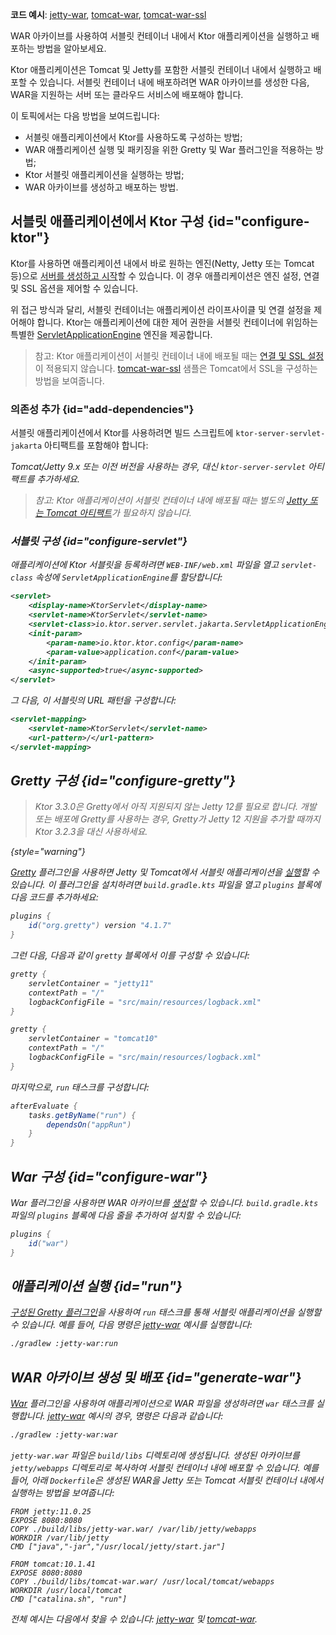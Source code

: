 [//]: # (title: WAR)

<show-structure for="chapter" depth="2"/>

<tldr>
<p>
<b>코드 예시</b>: 
<a href="https://github.com/ktorio/ktor-documentation/tree/%ktor_version%/codeSnippets/snippets/jetty-war">jetty-war</a>, 
<a href="https://github.com/ktorio/ktor-documentation/tree/%ktor_version%/codeSnippets/snippets/tomcat-war">tomcat-war</a>,
<a href="https://github.com/ktorio/ktor-documentation/tree/%ktor_version%/codeSnippets/snippets/tomcat-war-ssl">tomcat-war-ssl</a>
</p>
</tldr>

<link-summary>
WAR 아카이브를 사용하여 서블릿 컨테이너 내에서 Ktor 애플리케이션을 실행하고 배포하는 방법을 알아보세요.
</link-summary>

Ktor 애플리케이션은 Tomcat 및 Jetty를 포함한 서블릿 컨테이너 내에서 실행하고 배포할 수 있습니다. 서블릿 컨테이너 내에 배포하려면 WAR 아카이브를 생성한 다음, WAR을 지원하는 서버 또는 클라우드 서비스에 배포해야 합니다.

이 토픽에서는 다음 방법을 보여드립니다:
*   서블릿 애플리케이션에서 Ktor를 사용하도록 구성하는 방법;
*   WAR 애플리케이션 실행 및 패키징을 위한 Gretty 및 War 플러그인을 적용하는 방법;
*   Ktor 서블릿 애플리케이션을 실행하는 방법;
*   WAR 아카이브를 생성하고 배포하는 방법.

## 서블릿 애플리케이션에서 Ktor 구성 {id="configure-ktor"}

Ktor를 사용하면 애플리케이션 내에서 바로 원하는 엔진(Netty, Jetty 또는 Tomcat 등)으로 [서버를 생성하고 시작](server-create-and-configure.topic)할 수 있습니다. 이 경우 애플리케이션은 엔진 설정, 연결 및 SSL 옵션을 제어할 수 있습니다.

위 접근 방식과 달리, 서블릿 컨테이너는 애플리케이션 라이프사이클 및 연결 설정을 제어해야 합니다. Ktor는 애플리케이션에 대한 제어 권한을 서블릿 컨테이너에 위임하는 특별한 [ServletApplicationEngine](https://api.ktor.io/ktor-server/ktor-server-servlet/io.ktor.server.servlet/-servlet-application-engine/index.html) 엔진을 제공합니다.

> 참고: Ktor 애플리케이션이 서블릿 컨테이너 내에 배포될 때는 [연결 및 SSL 설정](server-configuration-file.topic)이 적용되지 않습니다. 
> [tomcat-war-ssl](https://github.com/ktorio/ktor-documentation/tree/%ktor_version%/codeSnippets/snippets/tomcat-war-ssl) 샘플은 Tomcat에서 SSL을 구성하는 방법을 보여줍니다.

### 의존성 추가 {id="add-dependencies"}

서블릿 애플리케이션에서 Ktor를 사용하려면 빌드 스크립트에 `ktor-server-servlet-jakarta` 아티팩트를 포함해야 합니다:

<var name="artifact_name" value="ktor-server-servlet-jakarta"/>
<Tabs group="languages">
    <TabItem title="Gradle (Kotlin)" group-key="kotlin">
        <code-block lang="Kotlin" code="            implementation(&quot;io.ktor:%artifact_name%:$ktor_version&quot;)"/>
    </TabItem>
    <TabItem title="Gradle (Groovy)" group-key="groovy">
        <code-block lang="Groovy" code="            implementation &quot;io.ktor:%artifact_name%:$ktor_version&quot;"/>
    </TabItem>
    <TabItem title="Maven" group-key="maven">
        <code-block lang="XML" code="            &lt;dependency&gt;&#10;                &lt;groupId&gt;io.ktor&lt;/groupId&gt;&#10;                &lt;artifactId&gt;%artifact_name%-jvm&lt;/artifactId&gt;&#10;                &lt;version&gt;${ktor_version}&lt;/version&gt;&#10;            &lt;/dependency&gt;"/>
    </TabItem>
</Tabs>

Tomcat/Jetty 9.x 또는 이전 버전을 사용하는 경우, 대신 `ktor-server-servlet` 아티팩트를 추가하세요.

> 참고: Ktor 애플리케이션이 서블릿 컨테이너 내에 배포될 때는 별도의 [Jetty 또는 Tomcat 아티팩트](server-engines.md#dependencies)가 필요하지 않습니다.

### 서블릿 구성 {id="configure-servlet"}

애플리케이션에 Ktor 서블릿을 등록하려면 `WEB-INF/web.xml` 파일을 열고 `servlet-class` 속성에 `ServletApplicationEngine`를 할당합니다:

<Tabs>
<TabItem title="Tomcat/Jetty v10.x+">

```xml
<servlet>
    <display-name>KtorServlet</display-name>
    <servlet-name>KtorServlet</servlet-name>
    <servlet-class>io.ktor.server.servlet.jakarta.ServletApplicationEngine</servlet-class>
    <init-param>
        <param-name>io.ktor.ktor.config</param-name>
        <param-value>application.conf</param-value>
    </init-param>
    <async-supported>true</async-supported>
</servlet>
```

</TabItem>
<TabItem title="Tomcat/Jetty v9.x">
<code-block lang="XML" code="&lt;servlet&gt;&#10;    &lt;display-name&gt;KtorServlet&lt;/display-name&gt;&#10;    &lt;servlet-name&gt;KtorServlet&lt;/servlet-name&gt;&#10;    &lt;servlet-class&gt;io.ktor.server.servlet.ServletApplicationEngine&lt;/servlet-class&gt;&#10;    &lt;init-param&gt;&#10;        &lt;param-name&gt;io.ktor.ktor.config&lt;/param-name&gt;&#10;        &lt;param-value&gt;application.conf&lt;/param-value&gt;&#10;    &lt;/init-param&gt;&#10;    &lt;async-supported&gt;true&lt;/async-supported&gt;&#10;&lt;/servlet&gt;"/>
</TabItem>
</Tabs>

그 다음, 이 서블릿의 URL 패턴을 구성합니다:

```xml
<servlet-mapping>
    <servlet-name>KtorServlet</servlet-name>
    <url-pattern>/</url-pattern>
</servlet-mapping>
```

## Gretty 구성 {id="configure-gretty"}

> Ktor 3.3.0은 Gretty에서 아직 지원되지 않는 Jetty 12를 필요로 합니다. 개발 또는 배포에 Gretty를 사용하는 경우, Gretty가 Jetty 12 지원을 추가할 때까지 Ktor 3.2.3을 대신 사용하세요.
>
{style="warning"}

[Gretty](https://plugins.gradle.org/plugin/org.gretty) 플러그인을 사용하면 Jetty 및 Tomcat에서 서블릿 애플리케이션을 [실행](#run)할 수 있습니다. 이 플러그인을 설치하려면 `build.gradle.kts` 파일을 열고 `plugins` 블록에 다음 코드를 추가하세요:

```groovy
plugins {
    id("org.gretty") version "4.1.7"
}
```

그런 다음, 다음과 같이 `gretty` 블록에서 이를 구성할 수 있습니다:

<Tabs>
<TabItem title="Jetty">

```groovy
gretty {
    servletContainer = "jetty11"
    contextPath = "/"
    logbackConfigFile = "src/main/resources/logback.xml"
}
```

</TabItem>
<TabItem title="Tomcat">

```groovy
gretty {
    servletContainer = "tomcat10"
    contextPath = "/"
    logbackConfigFile = "src/main/resources/logback.xml"
}
```

</TabItem>
</Tabs>

마지막으로, `run` 태스크를 구성합니다:

```groovy
afterEvaluate {
    tasks.getByName("run") {
        dependsOn("appRun")
    }
}
```

## War 구성 {id="configure-war"}

War 플러그인을 사용하면 WAR 아카이브를 [생성](#generate-war)할 수 있습니다. `build.gradle.kts` 파일의 `plugins` 블록에 다음 줄을 추가하여 설치할 수 있습니다:

```groovy
plugins {
    id("war")
}
```

## 애플리케이션 실행 {id="run"}

[구성된 Gretty 플러그인](#configure-gretty)을 사용하여 `run` 태스크를 통해 서블릿 애플리케이션을 실행할 수 있습니다. 예를 들어, 다음 명령은 [jetty-war](https://github.com/ktorio/ktor-documentation/tree/%ktor_version%/codeSnippets/snippets/jetty-war) 예시를 실행합니다:

```Bash
./gradlew :jetty-war:run
```

## WAR 아카이브 생성 및 배포 {id="generate-war"}

[War](#configure-war) 플러그인을 사용하여 애플리케이션으로 WAR 파일을 생성하려면 `war` 태스크를 실행합니다. [jetty-war](https://github.com/ktorio/ktor-documentation/tree/%ktor_version%/codeSnippets/snippets/jetty-war) 예시의 경우, 명령은 다음과 같습니다:

```Bash
./gradlew :jetty-war:war
```

`jetty-war.war` 파일은 `build/libs` 디렉토리에 생성됩니다. 생성된 아카이브를 `jetty/webapps` 디렉토리로 복사하여 서블릿 컨테이너 내에 배포할 수 있습니다. 예를 들어, 아래 `Dockerfile`은 생성된 WAR을 Jetty 또는 Tomcat 서블릿 컨테이너 내에서 실행하는 방법을 보여줍니다:

<Tabs>
<TabItem title="Jetty">

```Docker
FROM jetty:11.0.25
EXPOSE 8080:8080
COPY ./build/libs/jetty-war.war/ /var/lib/jetty/webapps
WORKDIR /var/lib/jetty
CMD ["java","-jar","/usr/local/jetty/start.jar"]

```

</TabItem>
<TabItem title="Tomcat">

```Docker
FROM tomcat:10.1.41
EXPOSE 8080:8080
COPY ./build/libs/tomcat-war.war/ /usr/local/tomcat/webapps
WORKDIR /usr/local/tomcat
CMD ["catalina.sh", "run"]

```

</TabItem>
</Tabs>

전체 예시는 다음에서 찾을 수 있습니다: [jetty-war](https://github.com/ktorio/ktor-documentation/tree/%ktor_version%/codeSnippets/snippets/jetty-war) 및 [tomcat-war](https://github.com/ktorio/ktor-documentation/tree/%ktor_version%/codeSnippets/snippets/tomcat-war).